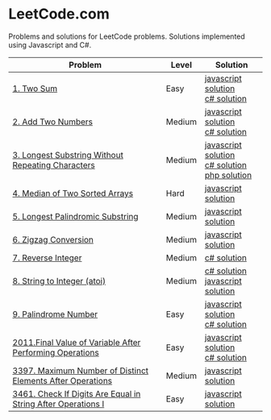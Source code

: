 # LeetCode.com

Problems and solutions for LeetCode problems. Solutions implemented using Javascript and C#.

| Problem | Level | Solution |
| -------- | -------- | --------- |
| [1. Two Sum](1/index) | Easy | [javascript solution](1/solution-1-javascript)<br/>[c# solution](1/solution-2-csharp) |
| [2. Add Two Numbers](2/index) | Medium | [javascript solution](2/solution-1-javascript)<br/>[c# solution](2/solution-2-csharp) |
| [3. Longest Substring Without Repeating Characters](3/index) | Medium | [javascript solution](3/solution-1-javascript)<br/>[c# solution](3/solution-2-csharp)<br/>[php solution](3/solution-3-php) |
| [4. Median of Two Sorted Arrays](4/index) | Hard | [javascript solution](4/solution-1-javascript) |
| [5. Longest Palindromic Substring](5/index) | Medium | [javascript solution](5/solution-1-javascript) |
| [6. Zigzag Conversion](6/index) | Medium | [javascript solution](6/solution-1-javascript) |
| [7. Reverse Integer](7/index) | Medium | [c# solution](7/solution-1-csharp) |
| [8. String to Integer (atoi)](8/index) | Medium | [c# solution](8/solution-1-csharp)<br/>[javascript solution](8/solution-2-javascript) |
| [9. Palindrome Number](9/index) | Easy | [javascript solution](9/solution-1-javascript)<br/>[c# solution](9/solution-2-csharp) |
| [2011.Final Value of Variable After Performing Operations](2011/index) | Easy | [javascript solution](2011/solution-1-javascript)<br/>[c# solution](2011/solution-2-csharp) |
| [3397. Maximum Number of Distinct Elements After Operations](3397/index) | Medium | [javascript solution](3397/solution) |
| [3461. Check If Digits Are Equal in String After Operations I](3461/index) | Easy | [javascript solution](3461/solution-1-javascript) |